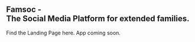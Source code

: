 ## Famsoc - <br> The Social Media Platform for extended families.

Find the Landing Page here. App coming soon.

